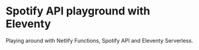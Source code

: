 # Spotify API playground with Eleventy

Playing around with Netlify Functions, Spotify API and Eleventy Serverless.